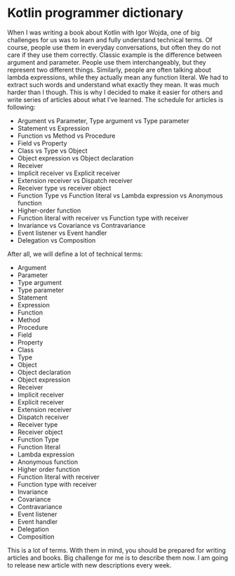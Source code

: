 # Kotlin programmer dictionary

When I was writing a book about Kotlin with Igor Wojda, one of big challenges for us was to learn and fully understand technical terms. Of course, people use them in everyday conversations, but often they do not care if they use them correctly. Classic example is the difference between argument and parameter. People use them interchangeably, but they represent two different things. Similarly, people are often talking about lambda expressions, while they actually mean any function literal. We had to extract such words and understand what exactly they mean. It was much harder than I though. This is why I decided to make it easier for others and write series of articles about what I’ve learned. The schedule for articles is following:

* Argument vs Parameter, Type argument vs Type parameter
* Statement vs Expression
* Function vs Method vs Procedure
* Field vs Property
* Class vs Type vs Object
* Object expression vs Object declaration
* Receiver
* Implicit receiver vs Explicit receiver
* Extension receiver vs Dispatch receiver
* Receiver type vs receiver object
* Function Type vs Function literal vs Lambda expression vs Anonymous function
* Higher-order function
* Function literal with receiver vs Function type with receiver
* Invariance vs Covariance vs Contravariance
* Event listener vs Event handler
* Delegation vs Composition

After all, we will define a lot of technical terms:
* Argument
* Parameter
* Type argument
* Type parameter
* Statement
* Expression
* Function
* Method
* Procedure
* Field
* Property
* Class
* Type
* Object
* Object declaration
* Object expression
* Receiver
* Implicit receiver
* Explicit receiver
* Extension receiver
* Dispatch receiver
* Receiver type
* Receiver object
* Function Type
* Function literal
* Lambda expression
* Anonymous function
* Higher order function
* Function literal with receiver
* Function type with receiver
* Invariance
* Covariance
* Contravariance
* Event listener
* Event handler
* Delegation
* Composition

This is a lot of terms. With them in mind, you should be prepared for writing articles and books. Big challenge for me is to describe them now. I am going to release new article with new descriptions every week.